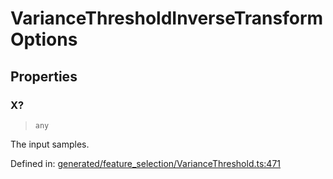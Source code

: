 # VarianceThresholdInverseTransformOptions

## Properties

### X?

> `any`

The input samples.

Defined in:  [generated/feature\_selection/VarianceThreshold.ts:471](https://github.com/transitive-bullshit/scikit-learn-ts/blob/92ab806/packages/sklearn/src/generated/feature_selection/VarianceThreshold.ts#L471)
